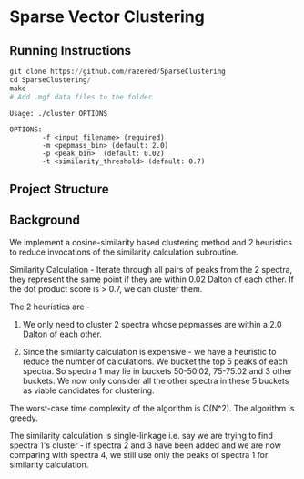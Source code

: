 # Sparse Vector Clustering

## Running Instructions

```python
git clone https://github.com/razered/SparseClustering
cd SparseClustering/
make 
# Add .mgf data files to the folder
```

```
Usage: ./cluster OPTIONS

OPTIONS:
        -f <input_filename> (required)
        -m <pepmass_bin> (default: 2.0)
        -p <peak_bin>  (default: 0.02)
        -t <similarity_threshold> (default: 0.7)
```

## Project Structure

## Background

We implement a cosine-similarity based clustering method and 2 heuristics to reduce invocations of the similarity calculation subroutine.

Similarity Calculation - Iterate through all pairs of peaks from the 2 spectra, they represent the same point if they are within 0.02 Dalton of each other. If the dot product score is > 0.7, we can cluster them.

The 2 heuristics are - 
1. We only need to cluster 2 spectra whose pepmasses are within a 2.0 Dalton  of each other.

2. Since the similarity calculation is expensive - we have a heuristic to reduce the number of calculations. We bucket the top 5 peaks of each spectra. So spectra 1 may lie in buckets 50-50.02, 75-75.02 and 3 other buckets. We now only consider all the other spectra in these 5 buckets as viable candidates for clustering.

The worst-case time complexity of the algorithm is O(N^2). The algorithm is greedy. 

The similarity calculation is single-linkage i.e. say we are trying to find spectra 1's cluster - if spectra 2 and 3 have been added and we are now comparing with spectra 4, we still use only the peaks of spectra 1 for similarity calculation.